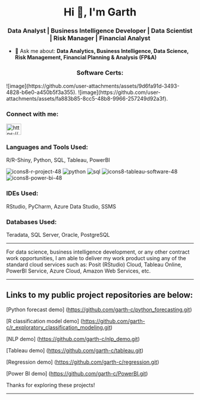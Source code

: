 <h1 align="center">Hi 👋, I'm Garth</h1>
<h3 align="center">Data Analyst | Business Intelligence Developer | Data Scientist | Risk Manager | Financial Analyst </h3>


- 💬 Ask me about: **Data Analytics, Business Intelligence, Data Science, Risk Management, Financial Planning & Analysis (FP&A)**
<h3 align="center"> Software Certs:</h3>
![image](https://github.com/user-attachments/assets/9d6fa91d-3493-4828-b6e0-a450b5f3a355). ![image](https://github.com/user-attachments/assets/fa883b85-8cc5-48b8-9966-257249d92a3f).

<h3 align="left">Connect with me:</h3>
<p align="left">
<a href="https://linkedin.com/in/https://www.linkedin.com/in/garthcumpston" target="blank"><img align="center" src="https://raw.githubusercontent.com/rahuldkjain/github-profile-readme-generator/master/src/images/icons/Social/linked-in-alt.svg" alt="https://www.linkedin.com/in/garthcumpston" height="30" width="40" /></a>
</p>

<h3 align="left">Languages and Tools Used:</h3>
R/R-Shiny, Python, SQL, Tableau, PowerBI


![icons8-r-project-48](https://github.com/garth-c/garth-c/assets/138831938/a4dcbeee-6125-4292-890f-3fe6a2675ddb)
![python](https://github.com/garth-c/garth-c/assets/138831938/01b4701d-ceb3-48cf-b424-0eda05082fc8)
![sql](https://github.com/garth-c/garth-c/assets/138831938/fc8d573c-0f44-4bfc-94d5-09e99970eb52)
![icons8-tableau-software-48](https://github.com/garth-c/garth-c/assets/138831938/1df6b26d-c670-4f4a-9237-530ffacb409f)
![icons8-power-bi-48](https://github.com/garth-c/garth-c/assets/138831938/7871d1f9-4b05-46f3-b56d-944afe1be7fd)


<h3 align="left">IDEs Used:</h3>
RStudio, PyCharm, Azure Data Studio, SSMS

<h3 align="left">Databases Used:</h3>
Teradata, SQL Server, Oracle, PostgreSQL

-------------------------------------------------------------------------

For data science, business intelligence development, or any other contract work opportunities, I am able to deliver my work product using any of the standard cloud services such as: Posit (RStudio) Cloud, Tableau Online, PowerBI Service, Azure Cloud, Amazon Web Services, etc.

---------------------------------------------------------------------------------

## Links to my public project repositories are below:

[Python forecast demo] (https://github.com/garth-c/python_forecasting.git)

[R classification model demo] (https://github.com/garth-c/r_exploratory_classification_modeling.git)

[NLP demo] (https://github.com/garth-c/nlp_demo.git)

[Tableau demo] (https://github.com/garth-c/tableau.git)

[Regression demo] (https://github.com/garth-c/regression.git)

[Power BI demo] (https://github.com/garth-c/PowerBI.git)


Thanks for exploring these projects!

---------------------------------------------------------------------------------
